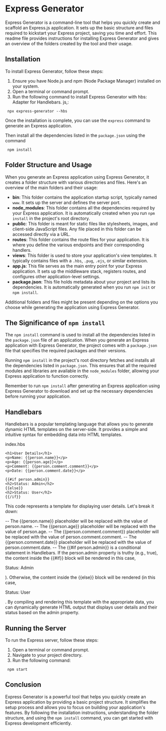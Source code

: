 # Express Generator

Express Generator is a command-line tool that helps you quickly create and scaffold an Express.js application. It sets up the basic structure and files required to kickstart your Express project, saving you time and effort. This readme file provides instructions for installing Express Generator and gives an overview of the folders created by the tool and their usage.

## Installation

To install Express Generator, follow these steps:

1. Ensure you have Node.js and npm (Node Package Manager) installed on your system.
2. Open a terminal or command prompt.
3. Run the following command to install Express Generator with  hbs: Adapter for Handlebars. js,:

```
 npx express-generator --hbs
```

Once the installation is complete, you can use the `express` command to generate an Express application.

Then install  all the dependencies listed in the `package.json` using the command

```
 npm install
```



## Folder Structure and Usage

When you generate an Express application using Express Generator, it creates a folder structure with various directories and files. Here's an overview of the main folders and their usage:

- **bin**: This folder contains the application startup script, typically named `www`. It sets up the server and defines the server port.
- **node_modules**: This folder contains all the dependencies required by your Express application. It is automatically created when you run `npm install` in the project's root directory.
- **public**: This folder is meant for static files like stylesheets, images, and client-side JavaScript files. Any file placed in this folder can be accessed directly via a URL.
- **routes**: This folder contains the route files for your application. It is where you define the various endpoints and their corresponding handlers.
- **views**: This folder is used to store your application's view templates. It typically contains files with a `.hbs`, `.pug`, `.ejs`, or similar extension.
- **app.js**: This file serves as the main entry point for your Express application. It sets up the middleware stack, registers routes, and configures other application-level settings.
- **package.json**: This file holds metadata about your project and lists its dependencies. It is automatically generated when you run `npm init` or `npm install`.

Additional folders and files might be present depending on the options you choose while generating the application using Express Generator.

## The Significance of `npm install`

The `npm install` command is used to install all the dependencies listed in the `package.json` file of an application. When you generate an Express application with Express Generator, the project comes with a `package.json` file that specifies the required packages and their versions.

Running `npm install` in the project's root directory fetches and installs all the dependencies listed in `package.json`. This ensures that all the required modules and libraries are available in the `node_modules` folder, allowing your Express application to function correctly.

Remember to run `npm install` after generating an Express application using Express Generator to download and set up the necessary dependencies before running your application.

## Handlebars

Handlebars is a popular templating language that allows you to generate dynamic HTML templates on the server-side. It provides a simple and intuitive syntax for embedding data into HTML templates.

index.hbs
```
<h1>User Details</h1>
<p>Name: {{person.name}}</p>
<p>Age: {{person.age}}</p>
<p>Comment: {{person.comment.comment}}</p>
<p>Date: {{person.comment.date}}</p>

{{#if person.admin}}
<h2>Status: Admin</h2>
{{else}}
<h2>Status: User</h2>
{{/if}}
```

This code represents a template for displaying user details. Let's break it down:

-- The {{person.name}} placeholder will be replaced with the value of person.name.
-- The {{person.age}} placeholder will be replaced with the value of person.age.
-- The {{person.comment.comment}} placeholder will be replaced with the value of person.comment.comment.
-- The {{person.comment.date}} placeholder will be replaced with the value of person.comment.date.
-- The {{#if person.admin}} is a conditional statement in Handlebars. If the person.admin property is truthy (e.g., true), the content inside the {{#if}} block will be rendered in this case, 
<p>Status: Admin</p>). 
Otherwise, the content inside the {{else}} block will be rendered (in this case,

<p>Status: User</p>.
By compiling and rendering this template with the appropriate data, you can dynamically generate HTML output that displays user details and their status based on the admin property.



## Running the Server

To run the Express server, follow these steps:

1. Open a terminal or command prompt.
2. Navigate to your project directory.
3. Run the following command:

```
 npm start
```
## Conclusion

Express Generator is a powerful tool that helps you quickly create an Express application by providing a basic project structure. It simplifies the setup process and allows you to focus on building your application's features. By following the installation instructions, understanding the folder structure, and using the `npm install` command, you can get started with Express development efficiently.
